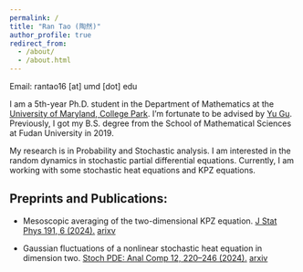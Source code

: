 ```yaml
---
permalink: /
title: "Ran Tao (陶然)"
author_profile: true
redirect_from: 
  - /about/
  - /about.html
---
```

Email: rantao16 [at] umd [dot] edu

I am a 5th-year Ph.D. student in the Department of Mathematics at the [University of Maryland, College Park](https://www-math.umd.edu/). I’m fortunate to be advised by [Yu Gu](https://www.math.umd.edu/~ygu7/). Previously, I got my B.S. degree from the School of Mathematical Sciences at Fudan University in 2019.

My research is in Probability and Stochastic analysis. I am interested in the random dynamics in stochastic partial differential equations. Currently, I am working with some stochastic heat equations and KPZ equations. 

Preprints and Publications:
---

* Mesoscopic averaging of the two-dimensional KPZ equation.
   [J Stat Phys 191, 6 (2024).](https://link.springer.com/article/10.1007/s10955-023-03222-3) [arixv](https://arxiv.org/abs/2302.06689v3)
   
* Gaussian fluctuations of a nonlinear stochastic heat equation in dimension two.
   [Stoch PDE: Anal Comp 12, 220–246 (2024).](https://link.springer.com/article/10.1007/s40072-022-00282-6) [arxiv](https://arxiv.org/pdf/2204.13866.pdf)
